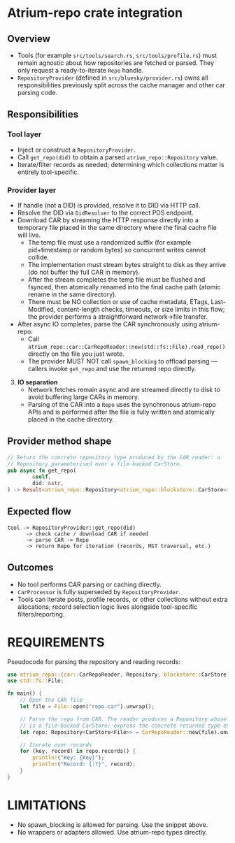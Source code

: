 # Atrium-repo crate integration

## Overview
- Tools (for example `src/tools/search.rs`, `src/tools/profile.rs`) must remain agnostic about how repositories are fetched or parsed. They only request a ready-to-iterate `Repo` handle.
- `RepositoryProvider` (defined in `src/bluesky/provider.rs`) owns all responsibilities previously split across the cache manager and other car parsing code.

## Responsibilities
### Tool layer
- Inject or construct a `RepositoryProvider`.
- Call `get_repo(did)` to obtain a parsed `atrium_repo::Repository` value.
- Iterate/filter records as needed; determining which collections matter is entirely tool-specific.

### Provider layer
- If handle (not a DID) is provided, resolve it to DID via HTTP call.
- Resolve the DID via `DidResolver` to the correct PDS endpoint.
- Download CAR by streaming the HTTP response directly into a temporary file placed in the same directory where the final cache file will live.
    - The temp file must use a randomized suffix (for example pid+timestamp or random bytes) so concurrent writes cannot collide.
    - The implementation must stream bytes straight to disk as they arrive (do not buffer the full CAR in memory).
    - After the stream completes the temp file must be flushed and fsynced, then atomically renamed into the final cache path (atomic rename in the same directory).
    - There must be NO collection or use of cache metadata, ETags, Last-Modified, content-length checks, timeouts, or size limits in this flow; the provider performs a straightforward network->file transfer.
- After async IO completes, parse the CAR synchronously using atrium-repo:
    - Call `atrium_repo::car::CarRepoReader::new(std::fs::File).read_repo()` directly on the file you just wrote.
    - The provider MUST NOT call `spawn_blocking` to offload parsing — callers invoke `get_repo` and use the returned repo directly.


3. **IO separation**
    - Network fetches remain async and are streamed directly to disk to avoid buffering large CARs in memory.
    - Parsing of the CAR into a `Repo` uses the synchronous atrium-repo APIs and is performed after the file is fully written and atomically placed in the cache directory.

## Provider method shape

```rust
// Return the concrete repository type produced by the CAR reader: a
// Repository parameterised over a file-backed CarStore.
pub async fn get_repo(
        &self,
        did: &str,
) -> Result<atrium_repo::Repository<atrium_repo::blockstore::CarStore<std::fs::File>>, AppError>
```

## Expected flow
```
tool -> RepositoryProvider::get_repo(did)
	  -> check cache / download CAR if needed
	  -> parse CAR -> Repo
	  -> return Repo for iteration (records, MST traversal, etc.)
```

## Outcomes
- No tool performs CAR parsing or caching directly.
- `CarProcessor` is fully superseded by `RepositoryProvider`.
- Tools can iterate posts, profile records, or other collections without extra allocations; record selection logic lives alongside tool-specific filters/reporting.

# REQUIREMENTS

Pseudocode for parsing the repository and reading records:

```rust
use atrium_repo::{car::CarRepoReader, Repository, blockstore::CarStore};
use std::fs::File;

fn main() {
    // Open the CAR file
    let file = File::open("repo.car").unwrap();

    // Parse the repo from CAR. The reader produces a Repository whose blockstore
    // is a file-backed CarStore; express the concrete returned type explicitly.
    let repo: Repository<CarStore<File>> = CarRepoReader::new(file).unwrap().read_repo().unwrap();

    // Iterate over records
    for (key, record) in repo.records() {
        println!("Key: {key}");
        println!("Record: {:?}", record);
    }
}
```

# LIMITATIONS

* No spawn_blocking is allowed for parsing. Use the snippet above.
* No wrappers or adapters allowed. Use atrium-repo types directly.